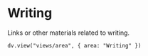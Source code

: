 # Writing
Links or other materials related to writing.

```dataviewjs
dv.view("views/area", { area: "Writing" })
```